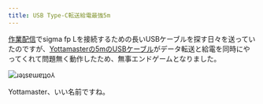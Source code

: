 ```yaml
---
title: USB Type-C転送給電最強5m
---
```

[作業配信](https://www.youtube.com/c/r7kamura)でsigma fp Lを接続するための長いUSBケーブルを探す日々を送っていたのですが、[Yottamasterの5mのUSBケーブル](https://www.amazon.co.jp/dp/B09Y1BY75P)がデータ転送と給電を同時にやってくれて問題無く動作したため、無事エンドゲームとなりました。

![](https://lh3.googleusercontent.com/DXMOlYs4bdpj3kmjsYPxjrzmE6JNwZq65EG_O8H9vEhQGfS0weuk7GdGQdsxgR_WeF2vvoTS5pK2OGcsJNQTEi8h3zzj78RDOYyyK8q6X9ddJAqWsNTnLczxbTxXNugU5Nnqg9qCey2ttkRA9-B1t0Q "ɹǝʇsɐɯɐʇʇo⅄")

Yottamaster、いい名前ですね。
